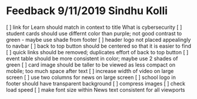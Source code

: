 # Feedback 9/11/2019 Sindhu Kolli

[ ] link for Learn should match in context to title What is cybersecurity
[ ] student cards should use differnt color than purple; not good contrast to green - maybe use shade from footer
[ ] header logo not placed appealingly to navbar
[ ] back to top button should be centered so that it is easier to find
[ ] quick links should be removed; duplicates effort of back to top button
[ ] event table should be more consistent in color; maybe use 2 shades of green
[ ] card image should be taller to be viewed as less compact on mobile; too much space after text
[ ] increase width of video on large screen
[ ] use two columns for news on large screen
[ ] school logo in footer should have transparent background
[ ] compress images
[ ] check load speed
[ ] make font size within News text consistent for all viewports